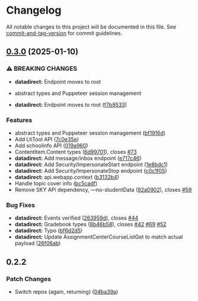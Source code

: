 # Changelog

All notable changes to this project will be documented in this file. See [commit-and-tag-version](https://github.com/absolute-version/commit-and-tag-version) for commit guidelines.

## [0.3.0](https://github.com/battis/myschoolapp-reporting/compare/datadirect/0.2.2...datadirect/0.3.0) (2025-01-10)


### ⚠ BREAKING CHANGES

* **datadirect:** Endpoint moves to root
* abstract types and Puppeteer session management

* **datadirect:** Endpoint moves to root ([f7b9533](https://github.com/battis/myschoolapp-reporting/commit/f7b9533df65a3f47150d82b7f32a465e1bb50d7a))


### Features

* abstract types and Puppeteer session management ([bf1916d](https://github.com/battis/myschoolapp-reporting/commit/bf1916d2b6f8460d430e3caf0341f2810240ae23))
* Add LtiTool API ([7c0e35e](https://github.com/battis/myschoolapp-reporting/commit/7c0e35e1254805098117a531ebc035fad243304d))
* Add schoolinfo API ([019a960](https://github.com/battis/myschoolapp-reporting/commit/019a960848300f66afbf69fb2a6e18c31b65cfb4))
* ContentItem.Content types ([6d99701](https://github.com/battis/myschoolapp-reporting/commit/6d99701dbe30cb93d0a481c3da3f19e1b7b7383f)), closes [#73](https://github.com/battis/myschoolapp-reporting/issues/73)
* **datadirect:** Add message/inbox endpoint ([e717c46](https://github.com/battis/myschoolapp-reporting/commit/e717c468a2c0de72b7bfc3ef708edbd43b213bdf))
* **datadirect:** Add Security/ImpersonateStart endpoint ([1e8bdc1](https://github.com/battis/myschoolapp-reporting/commit/1e8bdc1437f1ca2d569ece0a2f8592612fc4a2f1))
* **datadirect:** Add Security/ImpersonateStop endpoint ([c0c1f05](https://github.com/battis/myschoolapp-reporting/commit/c0c1f05474d6ffb98eeeea33b23a0807cd167313))
* **datadirect:** api.webapp.context ([b3132b4](https://github.com/battis/myschoolapp-reporting/commit/b3132b4c834c930d1e1843b6c0bf13a259c96296))
* Handle topic cover info ([bc5cadf](https://github.com/battis/myschoolapp-reporting/commit/bc5cadffe6b07fbb1e3142f4295b5bd7297fcdf0))
* Remove SKY APi dependency, —no-studentData ([92a0902](https://github.com/battis/myschoolapp-reporting/commit/92a0902fd038bfcef5563b6b238c69728ba32b45)), closes [#59](https://github.com/battis/myschoolapp-reporting/issues/59)


### Bug Fixes

* **datadirect:** Events verified ([263959d](https://github.com/battis/myschoolapp-reporting/commit/263959d595877c2e57439d525696e325af813ea4)), closes [#44](https://github.com/battis/myschoolapp-reporting/issues/44)
* **datadirect:** Gradebook types ([8b46b58](https://github.com/battis/myschoolapp-reporting/commit/8b46b58a34d8d8de853aeb4d886f5d581ddc6c1e)), closes [#42](https://github.com/battis/myschoolapp-reporting/issues/42) [#69](https://github.com/battis/myschoolapp-reporting/issues/69) [#52](https://github.com/battis/myschoolapp-reporting/issues/52)
* **datadirect:** Typo ([bf6d2d5](https://github.com/battis/myschoolapp-reporting/commit/bf6d2d578ea31cf9d8a76244e8c2eddb2e915879))
* **datadirect:** Update AssignmentCenterCourseListGet to match actual payload ([26f06ab](https://github.com/battis/myschoolapp-reporting/commit/26f06abac9f3fb38a4a26d7e83e83d586349dcc2))

## 0.2.2

### Patch Changes

- Switch repos (again, returning) ([04ba39a](https://github.com/battis/myschoolapp-reporting/commit/04ba39a1b9dedbbf4866381c359f9a266212a6f6))

